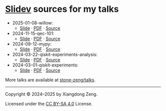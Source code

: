 # [Slidev](https://sli.dev) sources for my talks

- 2025-01-08-willow:
  - [Slide](https://talks.stone-zeng.site/2025-01-08-willow) ·
    [PDF](https://github.com/stone-zeng/talks/blob/main/PDF/2025-01-08-willow.pdf) ·
    [Source](/src/2025-01-08-willow/slides.md)
- 2024-11-15-qec-101:
  - [Slide](https://talks.stone-zeng.site/2024-11-15-qec-101) ·
    [PDF](https://github.com/stone-zeng/talks/blob/main/PDF/2024-11-15-qec-101.pdf) ·
    [Source](/src/2024-11-15-qec-101/slides.md)
- 2024-09-12-mypy:
  - [Slide](https://talks.stone-zeng.site/2024-09-12-mypy) ·
    [PDF](https://github.com/stone-zeng/talks/blob/main/PDF/2024-09-12-mypy.pdf) ·
    [Source](/src/2024-09-12-mypy/slides.md)
- 2024-03-22-qiskit-experiments-analysis:
  - [Slide](https://talks.stone-zeng.site/2024-03-22-qiskit-experiments-analysis) ·
    [PDF](https://github.com/stone-zeng/talks/blob/main/PDF/2024-03-22-qiskit-experiments-analysis.pdf) ·
    [Source](/src/2024-03-22-qiskit-experiments-analysis/slides.md)
- 2024-03-01-qiskit-experiments:
  - [Slide](https://talks.stone-zeng.site/2024-03-01-qiskit-experiments) ·
    [PDF](https://github.com/stone-zeng/talks/blob/main/PDF/2024-03-01-qiskit-experiments.pdf) ·
    [Source](/src/2024-03-01-qiskit-experiments/slides.md)

More talks are available at [stone-zeng/talks](https://github.com/stone-zeng/talks).

---

Copyright &copy; 2024&ndash;2025 by Xiangdong Zeng.

Licensed under the [CC BY-SA 4.0](LICENSE) License.
